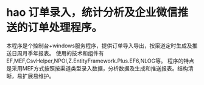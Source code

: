 # hao 订单录入，统计分析及企业微信推送的订单处理程序。 
本程序是个控制台+windows服务程序，提供订单导入导出，按渠道定时生成及推送日周月季年报表。
使用的技术和组件有EF,MEF,CsvHelper,NPOI,Z.EntityFramework.Plus.EF6,NLOG等。 
程序的特点是采用MEF方式按照按渠道类型录入数据，分析数据及生成和推送报表。结构清晰，易扩展易维护。
